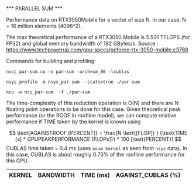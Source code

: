 *** PARALLEL SUM ***

Performance data on RTX3050Mobile for a vector of size N. In our case, N = 16 million elements (4096^2).

The max theoretical performance of a RTX3050 Mobile is 5.501 TFLOPS (for FP32) and global memory bandwidth of 192 GBytes/s.
Source : https://www.techpowerup.com/gpu-specs/geforce-rtx-3050-mobile.c3788

Commands for building and profiling:

`nvcc par-sum.cu -o par-sum -arch=sm_80 -lcublas`

`nsys profile -o nsys_par-sum --stats=true ./par-sum`

`ncu -o ncu_par-sum  -f ./par-sum`

The time-complexity of this reduction operation  is O(N) and there are N floating point operations to be done for this case. Given theoretical peak performance (or the ROOF in roofline model), we can compute relative performance if TIME taken by the kernel is known using

$$ \text{AGAINSTROOF [PERCENT]} = \frac{N \text{[FLOP]} } {\text{TIME [s] *  GPUPEAKPERFORMANCE [FLOPs]}} * 100 [\text{PERCENT}] $$
CUBLAS time taken = 0.4 ms (uses `asum_kernel` as seen from `nsys` data). In this case, CUBLAS is about roughly 0.73% of the roofline performance for this GPU.


|KERNEL    		|BANDWIDTH     	|TIME (ms) 	|AGAINST_CUBLAS (%)
| --------------------- | ------------- | ------------- | ----------------

